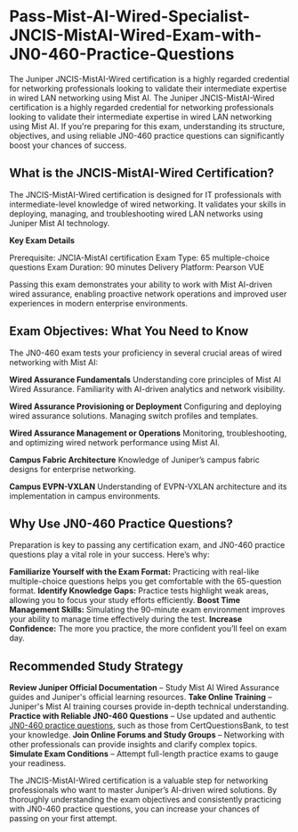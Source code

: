 # Pass-Mist-AI-Wired-Specialist-JNCIS-MistAI-Wired-Exam-with-JN0-460-Practice-Questions
The Juniper JNCIS-MistAI-Wired certification is a highly regarded credential for networking professionals looking to validate their intermediate expertise in wired LAN networking using Mist AI.
The Juniper JNCIS-MistAI-Wired certification is a highly regarded credential for networking professionals looking to validate their intermediate expertise in wired LAN networking using Mist AI. If you're preparing for this exam, understanding its structure, objectives, and using reliable JN0-460 practice questions can significantly boost your chances of success.

## What is the JNCIS-MistAI-Wired Certification?

The JNCIS-MistAI-Wired certification is designed for IT professionals with intermediate-level knowledge of wired networking. It validates your skills in deploying, managing, and troubleshooting wired LAN networks using Juniper Mist AI technology.

**Key Exam Details**

Prerequisite: JNCIA-MistAI certification
Exam Type: 65 multiple-choice questions
Exam Duration: 90 minutes
Delivery Platform: Pearson VUE

Passing this exam demonstrates your ability to work with Mist AI-driven wired assurance, enabling proactive network operations and improved user experiences in modern enterprise environments.

## Exam Objectives: What You Need to Know

The JN0-460 exam tests your proficiency in several crucial areas of wired networking with Mist AI:

**Wired Assurance Fundamentals**
Understanding core principles of Mist AI Wired Assurance.
Familiarity with AI-driven analytics and network visibility.

**Wired Assurance Provisioning or Deployment**
Configuring and deploying wired assurance solutions.
Managing switch profiles and templates.

**Wired Assurance Management or Operations**
Monitoring, troubleshooting, and optimizing wired network performance using Mist AI.

**Campus Fabric Architecture**
Knowledge of Juniper’s campus fabric designs for enterprise networking.

**Campus EVPN-VXLAN**
Understanding of EVPN-VXLAN architecture and its implementation in campus environments.

## Why Use JN0-460 Practice Questions?

Preparation is key to passing any certification exam, and JN0-460 practice questions play a vital role in your success. Here’s why:

**Familiarize Yourself with the Exam Format:** Practicing with real-like multiple-choice questions helps you get comfortable with the 65-question format.
**Identify Knowledge Gaps:** Practice tests highlight weak areas, allowing you to focus your study efforts efficiently.
**Boost Time Management Skills:** Simulating the 90-minute exam environment improves your ability to manage time effectively during the test.
**Increase Confidence:** The more you practice, the more confident you’ll feel on exam day.

## Recommended Study Strategy

**Review Juniper Official Documentation** – Study Mist AI Wired Assurance guides and Juniper's official learning resources.
**Take Online Training** – Juniper's Mist AI training courses provide in-depth technical understanding.
**Practice with Reliable JN0-460 Questions** – Use updated and authentic [JN0-460 practice questions](https://www.certquestionsbank.com/JN0-460-exam.html), such as those from CertQuestionsBank, to test your knowledge.
**Join Online Forums and Study Groups** – Networking with other professionals can provide insights and clarify complex topics.
**Simulate Exam Conditions** – Attempt full-length practice exams to gauge your readiness.

The JNCIS-MistAI-Wired certification is a valuable step for networking professionals who want to master Juniper’s AI-driven wired solutions. By thoroughly understanding the exam objectives and consistently practicing with JN0-460 practice questions, you can increase your chances of passing on your first attempt.
